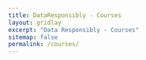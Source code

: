 ```yaml
---
title: DataResponsibly - Courses
layout: gridlay
excerpt: "Data Responsibly - Courses"
sitemap: false
permalink: /courses/
---
```

